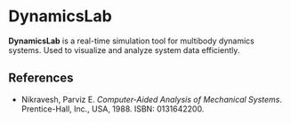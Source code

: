 # DynamicsLab

**DynamicsLab** is a real-time simulation tool for multibody dynamics systems. Used to visualize and analyze system data efficiently.

## References
- Nikravesh, Parviz E. *Computer-Aided Analysis of Mechanical Systems*. Prentice-Hall, Inc., USA, 1988. ISBN: 0131642200.
